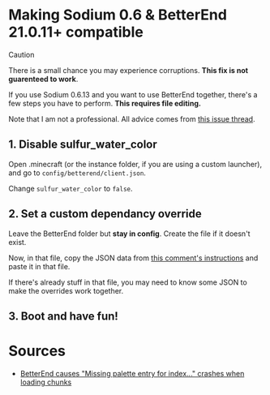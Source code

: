 # Making Sodium 0.6 & BetterEnd 21.0.11+ compatible
> [!CAUTION]
> There is a small chance you may experience corruptions. **This fix is not guarenteed to work**.

If you use Sodium 0.6.13 and you want to use BetterEnd together, there's a few steps you have to perform. **This requires file editing.**

Note that I am not a professional. All advice comes from [this issue thread](https://github.com/CaffeineMC/sodium/issues/2869).

## 1. Disable sulfur_water_color
Open .minecraft (or the instance folder, if you are using a custom launcher), and go to `config/betterend/client.json`.

Change `sulfur_water_color` to `false`.

## 2. Set a custom dependancy override
Leave the BetterEnd folder but **stay in config**. Create the file if it doesn't exist.

Now, in that file, copy the JSON data from [this comment's instructions](https://github.com/CaffeineMC/sodium/issues/2869#issuecomment-2817351635) and paste it in that file.

If there's already stuff in that file, you may need to know some JSON to make the overrides work together.

## 3. Boot and have fun!

# Sources
- [BetterEnd causes "Missing palette entry for index..." crashes when loading chunks](https://github.com/CaffeineMC/sodium/issues/2869)